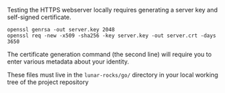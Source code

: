 Testing the HTTPS webserver locally requires generating a server key and
self-signed certificate.

```
openssl genrsa -out server.key 2048
openssl req -new -x509 -sha256 -key server.key -out server.crt -days 3650
```

The certificate generation command (the second line) will require you to enter
various metadata about your identity.

These files must live in the `lunar-rocks/go/` directory in your local working
tree of the project repository
